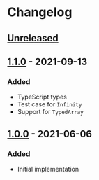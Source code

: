 # Changelog

## [Unreleased][]

## [1.1.0][] - 2021-09-13

### Added

-   TypeScript types
-   Test case for `Infinity`
-   Support for `TypedArray`

## [1.0.0][] - 2021-06-06

### Added

-   Initial implementation

[unreleased]: https://github.com/niksy/array-string-at/compare/v1.0.0...HEAD
[1.0.0]: https://github.com/niksy/array-string-at/tree/v1.0.0
[unreleased]: https://github.com/niksy/array-string-at/compare/v1.1.0...HEAD
[1.1.0]: https://github.com/niksy/array-string-at/tree/v1.1.0
